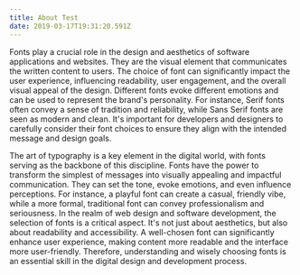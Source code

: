 ```yaml
---
title: About Test
date: 2019-03-17T19:31:20.591Z
---
```


Fonts play a crucial role in the design and aesthetics of software applications and websites. They are the visual element that communicates the written content to users. The choice of font can significantly impact the user experience, influencing readability, user engagement, and the overall visual appeal of the design. Different fonts evoke different emotions and can be used to represent the brand's personality. For instance, Serif fonts often convey a sense of tradition and reliability, while Sans Serif fonts are seen as modern and clean. It's important for developers and designers to carefully consider their font choices to ensure they align with the intended message and design goals.

The art of typography is a key element in the digital world, with fonts serving as the backbone of this discipline. Fonts have the power to transform the simplest of messages into visually appealing and impactful communication. They can set the tone, evoke emotions, and even influence perceptions. For instance, a playful font can create a casual, friendly vibe, while a more formal, traditional font can convey professionalism and seriousness. In the realm of web design and software development, the selection of fonts is a critical aspect. It's not just about aesthetics, but also about readability and accessibility. A well-chosen font can significantly enhance user experience, making content more readable and the interface more user-friendly. Therefore, understanding and wisely choosing fonts is an essential skill in the digital design and development process.
